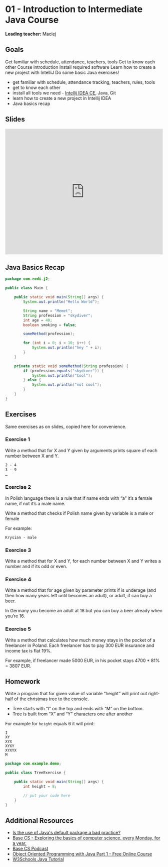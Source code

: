 # 01 - Introduction to Intermediate Java Course

**Leading teacher:** Maciej

## Goals

Get familiar with schedule, attendance, teachers, tools
Get to know each other
Course introduction
Install required software
Learn how to create a new project with IntelliJ
Do some basic Java exercises!


- get familiar with schedule, attendance tracking, teachers, rules, tools
- get to know each other
- install all tools we need - [Intellij IDEA CE](https://www.jetbrains.com/idea/download/), Java, Git
- learn how to create a new project in Intellij IDEA
- Java basics recap

## Slides

<iframe src="https://docs.google.com/presentation/d/e/2PACX-1vTDkYSGHxcI4nhyfOVz_pYvrJesky7D28KSul5NqcKpqERPR14867LO0C580-b9nu6BNP--oieJW3q3/embed?start=false&loop=false&delayms=3000" frameborder="0" style="max-width:100%; width:100%" height="400" allowfullscreen="true" mozallowfullscreen="true" webkitallowfullscreen="true"></iframe>

## Java Basics Recap

```java
package com.redi.j2;

public class Main {

    public static void main(String[] args) {
        System.out.println("Hello World");

        String name = "Memet";
        String profession = "skydiver";
        int age = 40;
        boolean smoking = false;

        someMethod(profession);

        for (int i = 0; i < 10; i++) {
            System.out.println("hey " + i);
        }
    }

    private static void someMethod(String profession) {
        if (profession.equals("skydiver")) {
            System.out.println("Cool");
        } else {
            System.out.println("not cool");
        }
    }
}
```

## Exercises

Same exercises as on slides, copied here for convenience.

### Exercise 1

Write a method that for X and Y given by arguments prints square of each number between X and Y.

```1 - 1
2 - 4
3 - 9
… 
```

### Exercise 2

In Polish language there is a rule that if name ends with “a” it’s a female name, if not it’s a male name.

Write a method that checks if Polish name given by variable is a male or female


For example:
```Krystyna - female
Krysian - male
```

### Exercise 3

Write a method that for X and Y, for each number between X and Y writes a number and if its odd or even.

### Exercise 4

Write a method that for age given by parameter prints if is underage (and then how many years left until becomes an adult), or adult, if can buy a beer.

In Germany you become an adult at 18 but you can buy a beer already when you’re 16.

### Exercise 5

Write a method that calculates how much money stays in the pocket of a freelancer in Poland. 
Each freelancer has to pay 300 EUR insurance and income tax is flat 19%. 

For example, if freelancer made 5000 EUR, in his pocket stays 4700 * 81% = 3807 EUR. 


## Homework

Write a program that for given value of variable “height” will print out right-half of the christmas tree to the console. 

- Tree starts with “I” on the top and ends with “M” on the bottom. 
- Tree is built from “X” and “Y” characters one after another

For example for `height` equals 6 it will print:

```
I
XY
XYX
XYXY
XYXYX
M
```


```java
package com.example.demo;

public class TreeExercise {

    public static void main(String[] args) {
        int height = 8;

        // put your code here
    }
}
```


## Additional Resources

- [Is the use of Java's default package a bad practice?](https://stackoverflow.com/questions/7849421/is-the-use-of-javas-default-package-a-bad-practice)
- [Base CS - Exploring the basics of computer science, every Monday, for a year.](https://medium.com/basecs)
- [Base CS Podcast](https://www.codenewbie.org/basecs)
- [Object Oriented Programming with Java Part 1 - Free Online Course](http://moocfi.github.io/courses/2013/programming-part-1/)
- [W3Schools Java Tutorial](https://www.w3schools.com/java/)